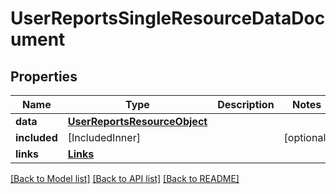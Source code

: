 # UserReportsSingleResourceDataDocument

## Properties
Name | Type | Description | Notes
------------ | ------------- | ------------- | -------------
**data** | [**UserReportsResourceObject**](UserReportsResourceObject.md) |  | 
**included** | [IncludedInner] |  | [optional] 
**links** | [**Links**](Links.md) |  | 

[[Back to Model list]](../README.md#documentation-for-models) [[Back to API list]](../README.md#documentation-for-api-endpoints) [[Back to README]](../README.md)


